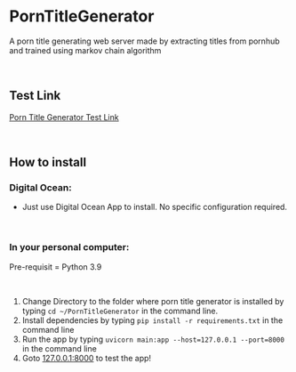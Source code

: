 # PornTitleGenerator
A porn title generating web server made by extracting titles from pornhub and trained using markov chain algorithm

<br>

## Test Link

[Porn Title Generator Test Link](https://porn-title-obho8.ondigitalocean.app/)

<br>

## How to install
### Digital Ocean: 
- Just use Digital Ocean App to install. No specific configuration required.

<br>

### In your personal computer:
Pre-requisit = Python 3.9

<br>

1. Change Directory to the folder where porn title generator is installed by typing `cd ~/PornTitleGenerator` in the command line.
2. Install dependencies by typing `pip install -r requirements.txt` in the command line
3. Run the app by typing `uvicorn main:app --host=127.0.0.1 --port=8000` in the command line
4. Goto [127.0.0.1:8000](http://127.0.0.1:8000) to test the app!
